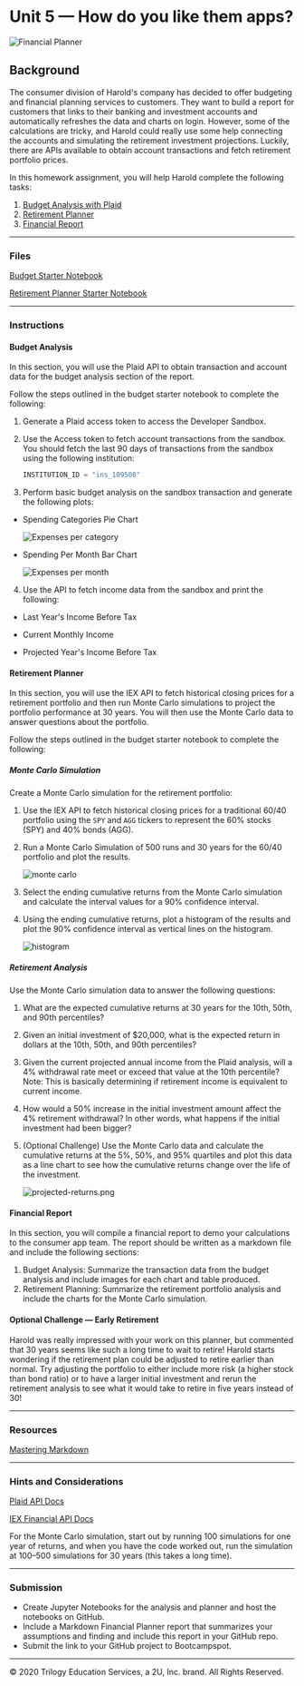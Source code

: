 # Unit 5 — How do you like them apps?

![Financial Planner](Images/financial-planner.png)

## Background

The consumer division of Harold's company has decided to offer budgeting and financial planning services to customers. They want to build a report for customers that links to their banking and investment accounts and automatically refreshes the data and charts on login. However, some of the calculations are tricky, and Harold could really use some help connecting the accounts and simulating the retirement investment projections. Luckily, there are APIs available to obtain account transactions and fetch retirement portfolio prices.

In this homework assignment, you will help Harold complete the following tasks:

1. [Budget Analysis with Plaid](#Budget-Analysis)
2. [Retirement Planner](#Retirement-Planner)
3. [Financial Report](#Financial-Report)

- - -

### Files

[Budget Starter Notebook](Starter_Code/account_summary.ipynb)

[Retirement Planner Starter Notebook](Starter_Code/portfolio_planner.ipynb)

- - -

### Instructions

#### Budget Analysis

In this section, you will use the Plaid API to obtain transaction and account data for the budget analysis section of the report.

Follow the steps outlined in the budget starter notebook to complete the following:

1. Generate a Plaid access token to access the Developer Sandbox.

2. Use the Access token to fetch account transactions from the sandbox. You should fetch the last 90 days of transactions from the sandbox using the following institution:

    ```python
    INSTITUTION_ID = "ins_109508"
    ```

3. Perform basic budget analysis on the sandbox transaction and generate the following plots:

* Spending Categories Pie Chart

  ![Expenses per category](Images/spending-pie.png)

* Spending Per Month Bar Chart

  ![Expenses per month](Images/spending-month.png)

4. Use the API to fetch income data from the sandbox and print the following:

* Last Year's Income Before Tax

* Current Monthly Income

* Projected Year's Income Before Tax

#### Retirement Planner

In this section, you will use the IEX API to fetch historical closing prices for a retirement portfolio and then run Monte Carlo simulations to project the portfolio performance at 30 years. You will then use the Monte Carlo data to answer questions about the portfolio.

Follow the steps outlined in the budget starter notebook to complete the following:

##### Monte Carlo Simulation

Create a Monte Carlo simulation for the retirement portfolio:

1. Use the IEX API to fetch historical closing prices for a traditional 60/40 portfolio using the `SPY` and `AGG` tickers to represent the 60% stocks (SPY) and 40% bonds (AGG).
2. Run a Monte Carlo Simulation of 500 runs and 30 years for the 60/40 portfolio and plot the results.

    ![monte carlo](Images/monte-carlo.png)

3. Select the ending cumulative returns from the Monte Carlo simulation and calculate the interval values for a 90% confidence interval.
4. Using the ending cumulative returns, plot a histogram of the results and plot the 90% confidence interval as vertical lines on the histogram.

    ![histogram](Images/histogram.png)

##### Retirement Analysis

Use the Monte Carlo simulation data to answer the following questions:

1. What are the expected cumulative returns at 30 years for the 10th, 50th, and 90th percentiles?
2. Given an initial investment of $20,000, what is the expected return in dollars at the 10th, 50th, and 90th percentiles?
3. Given the current projected annual income from the Plaid analysis, will a 4% withdrawal rate meet or exceed that value at the 10th percentile? Note: This is basically determining if retirement income is equivalent to current income.
4. How would a 50% increase in the initial investment amount affect the 4% retirement withdrawal? In other words, what happens if the initial investment had been bigger?
5. (Optional Challenge) Use the Monte Carlo data and calculate the cumulative returns at the 5%, 50%, and 95% quartiles and plot this data as a line chart to see how the cumulative returns change over the life of the investment.

    ![projected-returns.png](Images/projected-returns.png)

#### Financial Report

In this section, you will compile a financial report to demo your calculations to the consumer app team. The report should be written as a markdown file and include the following sections:

1. Budget Analysis: Summarize the transaction data from the budget analysis and include images for each chart and table produced.
2. Retirement Planning: Summarize the retirement portfolio analysis and include the charts for the Monte Carlo simulation.

#### Optional Challenge — Early Retirement

Harold was really impressed with your work on this planner, but commented that 30 years seems like such a long time to wait to retire! Harold starts wondering if the retirement plan could be adjusted to retire earlier than normal. Try adjusting the portfolio to either include more risk (a higher stock than bond ratio) or to have a larger initial investment and rerun the retirement analysis to see what it would take to retire in five years instead of 30!

- - -

### Resources

[Mastering Markdown](https://guides.github.com/features/mastering-markdown/)

- - -

### Hints and Considerations

[Plaid API Docs](https://plaid.com/docs/)

[IEX Financial API Docs](https://addisonlynch.github.io/iexfinance/stable/)

For the Monte Carlo simulation, start out by running 100 simulations for one year of returns, and when you have the code worked out, run the simulation at 100–500 simulations for 30 years (this takes a long time).

- - -

### Submission

* Create Jupyter Notebooks for the analysis and planner and host the notebooks on GitHub.
* Include a Markdown Financial Planner report that summarizes your assumptions and finding and include this report in your GitHub repo.
* Submit the link to your GitHub project to Bootcampspot.

- - -

© 2020 Trilogy Education Services, a 2U, Inc. brand. All Rights Reserved.
